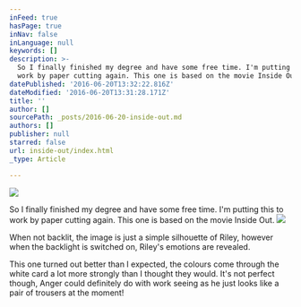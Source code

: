 ```yaml
---
inFeed: true
hasPage: true
inNav: false
inLanguage: null
keywords: []
description: >-
  So I finally finished my degree and have some free time. I'm putting this to
  work by paper cutting again. This one is based on the movie Inside Out. 
datePublished: '2016-06-20T13:32:22.816Z'
dateModified: '2016-06-20T13:31:28.171Z'
title: ''
author: []
sourcePath: _posts/2016-06-20-inside-out.md
authors: []
publisher: null
starred: false
url: inside-out/index.html
_type: Article

---
```

![](https://the-grid-user-content.s3-us-west-2.amazonaws.com/46f560ef-2093-4819-98c8-4684c7a3b0ab.jpg)

So I finally finished my degree and have some free time. I'm putting this to work by paper cutting again. This one is based on the movie Inside Out. ![](https://the-grid-user-content.s3-us-west-2.amazonaws.com/1d0ba74d-d0c1-437d-a13e-ef46519fb532.jpg)

When not backlit, the image is just a simple silhouette of Riley, however when the backlight is switched on, Riley's emotions are revealed. 

This one turned out better than I expected, the colours come through the white card a lot more strongly than I thought they would. It's not perfect though, Anger could definitely do with work seeing as he just looks like a pair of trousers at the moment!